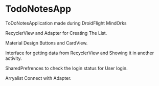 # TodoNotesApp
ToDoNotesApplication made during DroidFlight MindOrks

RecyclerView and Adapter for Creating The List.

Material Design Buttons and CardView.

Interface for getting data from RecyclerView and Showing it in another activity.

SharedPrefrences to check the login status for User login.

Arryalist Connect with Adapter.

